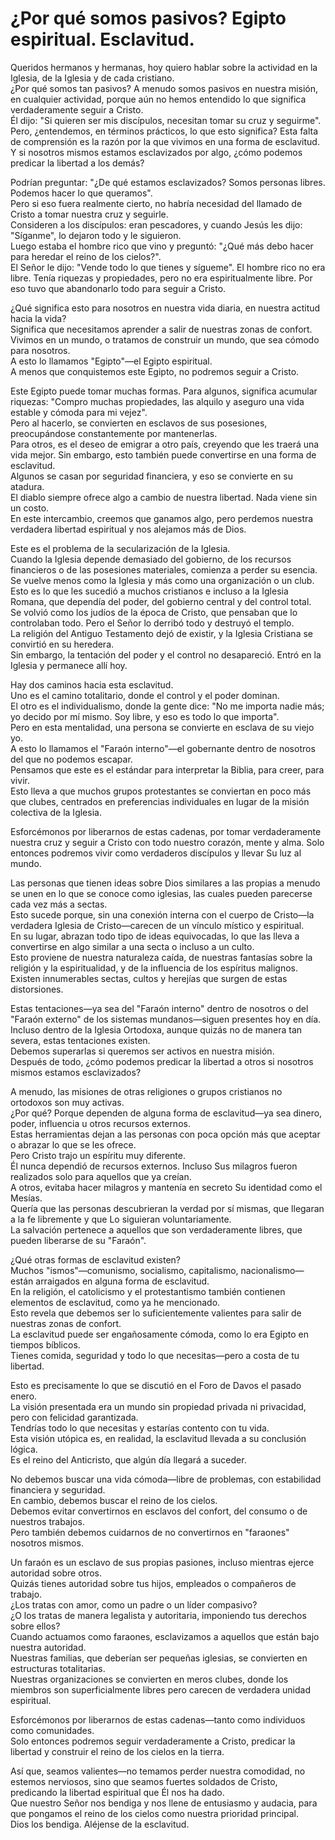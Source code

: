 # ¿Por qué somos pasivos? Egipto espiritual. Esclavitud.  

Queridos hermanos y hermanas, hoy quiero hablar sobre la actividad en la Iglesia, de la Iglesia y de cada cristiano.  
¿Por qué somos tan pasivos? A menudo somos pasivos en nuestra misión, en cualquier actividad, porque aún no hemos entendido lo que significa verdaderamente seguir a Cristo.  
Él dijo: "Si quieren ser mis discípulos, necesitan tomar su cruz y seguirme".  
Pero, ¿entendemos, en términos prácticos, lo que esto significa? Esta falta de comprensión es la razón por la que vivimos en una forma de esclavitud.  
Y si nosotros mismos estamos esclavizados por algo, ¿cómo podemos predicar la libertad a los demás?  

Podrían preguntar: "¿De qué estamos esclavizados? Somos personas libres. Podemos hacer lo que queramos".  
Pero si eso fuera realmente cierto, no habría necesidad del llamado de Cristo a tomar nuestra cruz y seguirle.  
Consideren a los discípulos: eran pescadores, y cuando Jesús les dijo: "Síganme", lo dejaron todo y le siguieron.  
Luego estaba el hombre rico que vino y preguntó: "¿Qué más debo hacer para heredar el reino de los cielos?".  
El Señor le dijo: "Vende todo lo que tienes y sígueme". El hombre rico no era libre. Tenía riquezas y propiedades, pero no era espiritualmente libre. Por eso tuvo que abandonarlo todo para seguir a Cristo.  

¿Qué significa esto para nosotros en nuestra vida diaria, en nuestra actitud hacia la vida?  
Significa que necesitamos aprender a salir de nuestras zonas de confort.  
Vivimos en un mundo, o tratamos de construir un mundo, que sea cómodo para nosotros.  
A esto lo llamamos "Egipto"—el Egipto espiritual.  
A menos que conquistemos este Egipto, no podremos seguir a Cristo.  

Este Egipto puede tomar muchas formas. Para algunos, significa acumular riquezas: "Compro muchas propiedades, las alquilo y aseguro una vida estable y cómoda para mi vejez".  
Pero al hacerlo, se convierten en esclavos de sus posesiones, preocupándose constantemente por mantenerlas.  
Para otros, es el deseo de emigrar a otro país, creyendo que les traerá una vida mejor. Sin embargo, esto también puede convertirse en una forma de esclavitud.  
Algunos se casan por seguridad financiera, y eso se convierte en su atadura.  
El diablo siempre ofrece algo a cambio de nuestra libertad. Nada viene sin un costo.  
En este intercambio, creemos que ganamos algo, pero perdemos nuestra verdadera libertad espiritual y nos alejamos más de Dios.  

Este es el problema de la secularización de la Iglesia.  
Cuando la Iglesia depende demasiado del gobierno, de los recursos financieros o de las posesiones materiales, comienza a perder su esencia.  
Se vuelve menos como la Iglesia y más como una organización o un club.  
Esto es lo que les sucedió a muchos cristianos e incluso a la Iglesia Romana, que dependía del poder, del gobierno central y del control total.  
Se volvió como los judíos de la época de Cristo, que pensaban que lo controlaban todo. Pero el Señor lo derribó todo y destruyó el templo.  
La religión del Antiguo Testamento dejó de existir, y la Iglesia Cristiana se convirtió en su heredera.  
Sin embargo, la tentación del poder y el control no desapareció. Entró en la Iglesia y permanece allí hoy.  

Hay dos caminos hacia esta esclavitud.  
Uno es el camino totalitario, donde el control y el poder dominan.  
El otro es el individualismo, donde la gente dice: "No me importa nadie más; yo decido por mí mismo. Soy libre, y eso es todo lo que importa".  
Pero en esta mentalidad, una persona se convierte en esclava de su viejo yo.  
A esto lo llamamos el "Faraón interno"—el gobernante dentro de nosotros del que no podemos escapar.  
Pensamos que este es el estándar para interpretar la Biblia, para creer, para vivir.  
Esto lleva a que muchos grupos protestantes se conviertan en poco más que clubes, centrados en preferencias individuales en lugar de la misión colectiva de la Iglesia.  

Esforcémonos por liberarnos de estas cadenas, por tomar verdaderamente nuestra cruz y seguir a Cristo con todo nuestro corazón, mente y alma. Solo entonces podremos vivir como verdaderos discípulos y llevar Su luz al mundo.

Las personas que tienen ideas sobre Dios similares a las propias a menudo se unen en lo que se conoce como iglesias, las cuales pueden parecerse cada vez más a sectas.  
Esto sucede porque, sin una conexión interna con el cuerpo de Cristo—la verdadera Iglesia de Cristo—carecen de un vínculo místico y espiritual.  
En su lugar, abrazan todo tipo de ideas equivocadas, lo que las lleva a convertirse en algo similar a una secta o incluso a un culto.  
Esto proviene de nuestra naturaleza caída, de nuestras fantasías sobre la religión y la espiritualidad, y de la influencia de los espíritus malignos.  
Existen innumerables sectas, cultos y herejías que surgen de estas distorsiones.  

Estas tentaciones—ya sea del "Faraón interno" dentro de nosotros o del "Faraón externo" de los sistemas mundanos—siguen presentes hoy en día.  
Incluso dentro de la Iglesia Ortodoxa, aunque quizás no de manera tan severa, estas tentaciones existen.  
Debemos superarlas si queremos ser activos en nuestra misión.  
Después de todo, ¿cómo podemos predicar la libertad a otros si nosotros mismos estamos esclavizados?  

A menudo, las misiones de otras religiones o grupos cristianos no ortodoxos son muy activas.  
¿Por qué? Porque dependen de alguna forma de esclavitud—ya sea dinero, poder, influencia u otros recursos externos.  
Estas herramientas dejan a las personas con poca opción más que aceptar o abrazar lo que se les ofrece.  
Pero Cristo trajo un espíritu muy diferente.  
Él nunca dependió de recursos externos. Incluso Sus milagros fueron realizados solo para aquellos que ya creían.  
A otros, evitaba hacer milagros y mantenía en secreto Su identidad como el Mesías.  
Quería que las personas descubrieran la verdad por sí mismas, que llegaran a la fe libremente y que Lo siguieran voluntariamente.  
La salvación pertenece a aquellos que son verdaderamente libres, que pueden liberarse de su "Faraón".  

¿Qué otras formas de esclavitud existen?  
Muchos "ismos"—comunismo, socialismo, capitalismo, nacionalismo—están arraigados en alguna forma de esclavitud.  
En la religión, el catolicismo y el protestantismo también contienen elementos de esclavitud, como ya he mencionado.  
Esto revela que debemos ser lo suficientemente valientes para salir de nuestras zonas de confort.  
La esclavitud puede ser engañosamente cómoda, como lo era Egipto en tiempos bíblicos.  
Tienes comida, seguridad y todo lo que necesitas—pero a costa de tu libertad.  

Esto es precisamente lo que se discutió en el Foro de Davos el pasado enero.  
La visión presentada era un mundo sin propiedad privada ni privacidad, pero con felicidad garantizada.  
Tendrías todo lo que necesitas y estarías contento con tu vida.  
Esta visión utópica es, en realidad, la esclavitud llevada a su conclusión lógica.  
Es el reino del Anticristo, que algún día llegará a suceder.  

No debemos buscar una vida cómoda—libre de problemas, con estabilidad financiera y seguridad.  
En cambio, debemos buscar el reino de los cielos.  
Debemos evitar convertirnos en esclavos del confort, del consumo o de nuestros trabajos.  
Pero también debemos cuidarnos de no convertirnos en "faraones" nosotros mismos.  

Un faraón es un esclavo de sus propias pasiones, incluso mientras ejerce autoridad sobre otros.  
Quizás tienes autoridad sobre tus hijos, empleados o compañeros de trabajo.  
¿Los tratas con amor, como un padre o un líder compasivo?  
¿O los tratas de manera legalista y autoritaria, imponiendo tus derechos sobre ellos?  
Cuando actuamos como faraones, esclavizamos a aquellos que están bajo nuestra autoridad.  
Nuestras familias, que deberían ser pequeñas iglesias, se convierten en estructuras totalitarias.  
Nuestras organizaciones se convierten en meros clubes, donde los miembros son superficialmente libres pero carecen de verdadera unidad espiritual.  

Esforcémonos por liberarnos de estas cadenas—tanto como individuos como comunidades.  
Solo entonces podremos seguir verdaderamente a Cristo, predicar la libertad y construir el reino de los cielos en la tierra.  

Así que, seamos valientes—no temamos perder nuestra comodidad, no estemos nerviosos, sino que seamos fuertes soldados de Cristo, predicando la libertad espiritual que Él nos ha dado.  
Que nuestro Señor nos bendiga y nos llene de entusiasmo y audacia, para que pongamos el reino de los cielos como nuestra prioridad principal.  
Dios los bendiga. Aléjense de la esclavitud.

